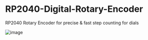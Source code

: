 # RP2040-Digital-Rotary-Encoder
RP2040 Rotary Encoder for precise &amp; fast step counting for dials

![image](https://github.com/user-attachments/assets/80a4bb1b-9869-4554-8449-207aaf8de772)

